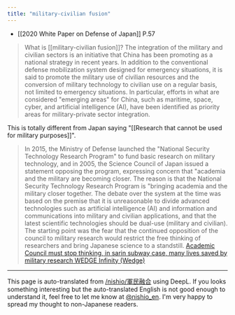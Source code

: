 ```yaml
---
title: "military-civilian fusion"
---
```


- [[2020 White Paper on Defense of Japan]]  P.57
>  What is [[military-civilian fusion]]?
>  The integration of the military and civilian sectors is an initiative that China has been promoting as a national strategy in recent years. In addition to the conventional defense mobilization system designed for emergency situations, it is said to promote the military use of civilian resources and the conversion of military technology to civilian use on a regular basis, not limited to emergency situations.
>  In particular, efforts in what are considered "emerging areas" for China, such as maritime, space, cyber, and artificial intelligence (AI), have been identified as priority areas for military-private sector integration.

This is totally different from Japan saying "[[Research that cannot be used for military purposes]]".
> In 2015, the Ministry of Defense launched the "National Security Technology Research Program" to fund basic research on military technology, and in 2005, the Science Council of Japan issued a statement opposing the program, expressing concern that "academia and the military are becoming closer. The reason is that the National Security Technology Research Program is "bringing academia and the military closer together.
> The debate over the system at the time was based on the premise that it is unreasonable to divide advanced technologies such as artificial intelligence (AI) and information and communications into military and civilian applications, and that the latest scientific technologies should be dual-use (military and civilian). The starting point was the fear that the continued opposition of the council to military research would restrict the free thinking of researchers and bring Japanese science to a standstill.
[Academic Council must stop thinking, in sarin subway case, many lives saved by military research WEDGE Infinity (Wedge)](https://wedge.ismedia.jp/articles/-/21470?layout=b)


---
This page is auto-translated from [/nishio/軍民融合](https://scrapbox.io/nishio/軍民融合) using DeepL. If you looks something interesting but the auto-translated English is not good enough to understand it, feel free to let me know at [@nishio_en](https://twitter.com/nishio_en). I'm very happy to spread my thought to non-Japanese readers.